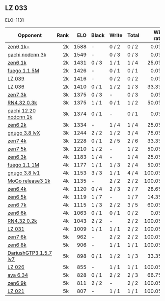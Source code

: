 ## LZ 033 ##

ELO: 1131

Opponent | Rank | ELO | Black | Write | Total | Win rate
---------|-----:|----:|-------|-------|-------|-------:
[zen6 1k+](zen6%201k+.md) | 2k | 1588 | - | 0 / 2 | 0 / 2 | 0.0%
[pachi nodcnn 3k](pachi%20nodcnn%203k.md) | 2k | 1549 | - | 0 / 3 | 0 / 3 | 0.0%
[zen6 1k](zen6%201k.md) | 2k | 1431 | 0 / 3 | 1 / 1 | 1 / 4 | 25.0%
[fuego 1.1 5M](fuego%201.1%205M.md) | 2k | 1426 | - | 0 / 1 | 0 / 1 | 0.0%
[LZ 039](LZ%20039.md) | 2k | 1416 | - | 0 / 2 | 0 / 2 | 0.0%
[LZ 036](LZ%20036.md) | 2k | 1410 | 0 / 1 | 1 / 2 | 1 / 3 | 33.3%
[zen7 3k](zen7%203k.md) | 3k | 1375 | 0 / 3 | - | 0 / 3 | 0.0%
[RN4.32 0.3k](RN4.32%200.3k.md) | 3k | 1375 | 1 / 1 | 0 / 1 | 1 / 2 | 50.0%
[pachi 12.20 nodcnn 1k](pachi%2012.20%20nodcnn%201k.md) | 3k | 1374 | 0 / 1 | - | 0 / 1 | 0.0%
[zen6 2k](zen6%202k.md) | 3k | 1334 | - | 1 / 4 | 1 / 4 | 25.0%
[gnugo 3.8 lvX](gnugo%203.8%20lvX.md) | 3k | 1244 | 2 / 2 | 1 / 2 | 3 / 4 | 75.0%
[zen7 4k](zen7%204k.md) | 3k | 1228 | 0 / 1 | 2 / 5 | 2 / 6 | 33.3%
[zen7 5k](zen7%205k.md) | 3k | 1210 | 1 / 2 | - | 1 / 2 | 50.0%
[zen6 3k](zen6%203k.md) | 4k | 1183 | 1 / 4 | - | 1 / 4 | 25.0%
[fuego 1.1 1M](fuego%201.1%201M.md) | 4k | 1177 | 1 / 1 | 1 / 3 | 2 / 4 | 50.0%
[gnugo 3.8 lv1](gnugo%203.8%20lv1.md) | 4k | 1153 | 3 / 3 | 1 / 1 | 4 / 4 | 100.0%
[MoGo release3 1k](MoGo%20release3%201k.md) | 4k | 1135 | - | 2 / 2 | 2 / 2 | 100.0%
[zen6 4k](zen6%204k.md) | 4k | 1120 | 0 / 4 | 2 / 3 | 2 / 7 | 28.6%
[zen6 5k](zen6%205k.md) | 4k | 1119 | 1 / 7 | - | 1 / 7 | 14.3%
[zen6 7k](zen6%207k.md) | 4k | 1115 | 1 / 3 | 2 / 2 | 3 / 5 | 60.0%
[zen6 6k](zen6%206k.md) | 4k | 1063 | 0 / 1 | 0 / 1 | 0 / 2 | 0.0%
[RN4.32 0.2k](RN4.32%200.2k.md) | 4k | 1043 | 2 / 2 | - | 2 / 2 | 100.0%
[LZ 031](LZ%20031.md) | 4k | 1009 | 1 / 1 | 1 / 1 | 2 / 2 | 100.0%
[zen7 6k](zen7%206k.md) | 5k | 962 | - | 2 / 2 | 2 / 2 | 100.0%
[zen6 8k](zen6%208k.md) | 5k | 906 | - | 1 / 1 | 1 / 1 | 100.0%
[DariushGTP3.1.5.7 lv7](DariushGTP3.1.5.7%20lv7.md) | 5k | 898 | 0 / 1 | 1 / 2 | 1 / 3 | 33.3%
[LZ 026](LZ%20026.md) | 5k | 855 | - | 1 / 1 | 1 / 1 | 100.0%
[aya 6.34](aya%206.34.md) | 5k | 828 | 0 / 1 | 2 / 2 | 2 / 3 | 66.7%
[zen6 9k](zen6%209k.md) | 5k | 811 | 2 / 2 | - | 2 / 2 | 100.0%
[LZ 021](LZ%20021.md) | 5k | 807 | - | 1 / 1 | 1 / 1 | 100.0%
